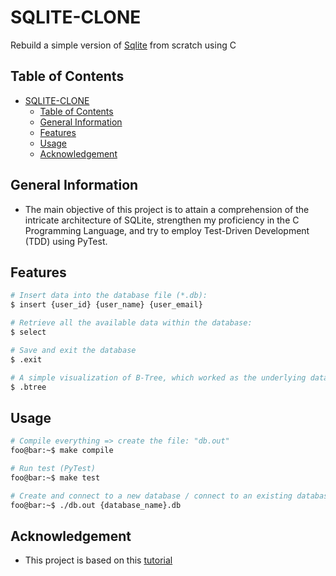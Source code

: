# SQLITE-CLONE
Rebuild a simple version of [Sqlite](https://www.sqlite.org/index.html) from scratch using C

## Table of Contents
- [SQLITE-CLONE](#sqlite-clone)
  - [Table of Contents](#table-of-contents)
  - [General Information](#general-information)
  - [Features](#features)
  - [Usage](#usage)
  - [Acknowledgement](#acknowledgement)


## General Information
- The main objective of this project is to attain a comprehension of the intricate architecture of SQLite, strengthen my proficiency in the C Programming Language, and try to employ Test-Driven Development (TDD) using PyTest.


## Features
```bash
# Insert data into the database file (*.db):
$ insert {user_id} {user_name} {user_email}

# Retrieve all the available data within the database:
$ select

# Save and exit the database 
$ .exit

# A simple visualization of B-Tree, which worked as the underlying data structure
$ .btree
```


## Usage
```bash
# Compile everything => create the file: "db.out"
foo@bar:~$ make compile 

# Run test (PyTest)
foo@bar:~$ make test

# Create and connect to a new database / connect to an existing database 
foo@bar:~$ ./db.out {database_name}.db
```


## Acknowledgement
- This project is based on this [tutorial](https://github.com/cstack/db_tutorial)




